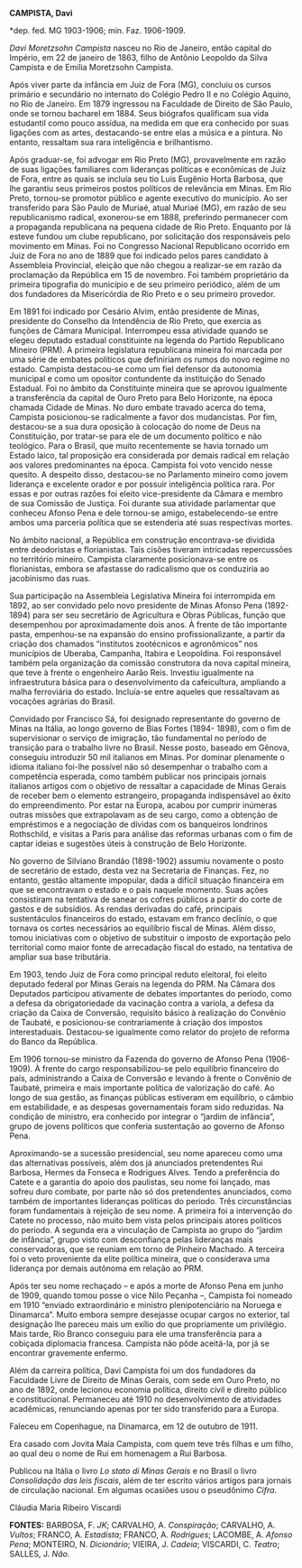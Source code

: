 **CAMPISTA, Davi**

\*dep. fed. MG 1903-1906; min. Faz. 1906-1909.

*Davi Moretzsohn Campista* nasceu no Rio de Janeiro, então capital do
Império, em 22 de janeiro de 1863, filho de Antônio Leopoldo da Silva
Campista e de Emília Moretzsohn Campista.

Após viver parte da infância em Juiz de Fora (MG), concluiu os cursos
primário e secundário no internato do Colégio Pedro II e no Colégio
Aquino, no Rio de Janeiro. Em 1879 ingressou na Faculdade de Direito de
São Paulo, onde se tornou bacharel em 1884. Seus biógrafos qualificam
sua vida estudantil como pouco assídua, na medida em que era conhecido
por suas ligações com as artes, destacando-se entre elas a música e a
pintura. No entanto, ressaltam sua rara inteligência e brilhantismo.

Após graduar-se, foi advogar em Rio Preto (MG), provavelmente em razão
de suas ligações familiares com lideranças políticas e econômicas de
Juiz de Fora, entre as quais se incluía seu tio Luís Eugênio Horta
Barbosa, que lhe garantiu seus primeiros postos políticos de relevância
em Minas. Em Rio Preto, tornou-se promotor público e agente executivo do
município. Ao ser transferido para São Paulo de Muriaé, atual Muriaé
(MG), em razão de seu republicanismo radical, exonerou-se em 1888,
preferindo permanecer com a propaganda republicana na pequena cidade de
Rio Preto. Enquanto por lá esteve fundou um clube republicano, por
solicitação dos responsáveis pelo movimento em Minas. Foi no Congresso
Nacional Republicano ocorrido em Juiz de Fora no ano de 1889 que foi
indicado pelos pares candidato à Assembleia Provincial, eleição que não
chegou a realizar-se em razão da proclamação da República em 15 de
novembro. Foi também proprietário da primeira tipografia do município e
de seu primeiro periódico, além de um dos fundadores da Misericórdia de
Rio Preto e o seu primeiro provedor.

Em 1891 foi indicado por Cesário Alvim, então presidente de Minas,
presidente do Conselho da Intendência de Rio Preto, que exercia as
funções de Câmara Municipal. Interrompeu essa atividade quando se elegeu
deputado estadual constituinte na legenda do Partido Republicano Mineiro
(PRM). A primeira legislatura republicana mineira foi marcada por uma
série de embates políticos que definiriam os rumos do novo regime no
estado. Campista destacou-se como um fiel defensor da autonomia
municipal e como um opositor contundente da instituição do Senado
Estadual. Foi no âmbito da Constituinte mineira que se aprovou
igualmente a transferência da capital de Ouro Preto para Belo Horizonte,
na época chamada Cidade de Minas. No duro embate travado acerca do tema,
Campista posicionou-se radicalmente a favor dos mudancistas. Por fim,
destacou-se a sua dura oposição à colocação do nome de Deus na
Constituição, por tratar-se para ele de um documento político e não
teológico. Para o Brasil, que muito recentemente se havia tornado um
Estado laico, tal proposição era considerada por demais radical em
relação aos valores predominantes na época. Campista foi voto vencido
nesse quesito. A despeito disso, destacou-se no Parlamento mineiro como
jovem liderança e excelente orador e por possuir inteligência política
rara. Por essas e por outras razões foi eleito vice-presidente da Câmara
e membro de sua Comissão de Justiça. Foi durante sua atividade
parlamentar que conheceu Afonso Pena e dele tornou-se amigo,
estabelecendo-se entre ambos uma parceria política que se estenderia até
suas respectivas mortes.

No âmbito nacional, a República em construção encontrava-se dividida
entre deodoristas e florianistas. Tais cisões tiveram intricadas
repercussões no território mineiro. Campista claramente posicionava-se
entre os florianistas, embora se afastasse do radicalismo que os
conduziria ao jacobinismo das ruas.

Sua participação na Assembleia Legislativa Mineira foi interrompida em
1892, ao ser convidado pelo novo presidente de Minas Afonso Pena
(1892-1894) para ser seu secretário de Agricultura e Obras Públicas,
função que desempenhou por aproximadamente dois anos. À frente de tão
importante pasta, empenhou-se na expansão do ensino profissionalizante,
a partir da criação dos chamados “institutos zootécnicos e agronômicos”
nos municípios de Uberaba, Campanha, Itabira e Leopoldina. Foi
responsável também pela organização da comissão construtora da nova
capital mineira, que teve à frente o engenheiro Aarão Reis. Investiu
igualmente na infraestrutura básica para o desenvolvimento da
cafeicultura, ampliando a malha ferroviária do estado. Incluía-se entre
aqueles que ressaltavam as vocações agrárias do Brasil.

Convidado por Francisco Sá, foi designado representante do governo de
Minas na Itália, ao longo governo de Bias Fortes (1894- 1898), com o fim
de supervisionar o serviço de imigração, tão fundamental no período de
transição para o trabalho livre no Brasil. Nesse posto, baseado em
Gênova, conseguiu introduzir 50 mil italianos em Minas. Por dominar
plenamente o idioma italiano foi-lhe possível não só desempenhar o
trabalho com a competência esperada, como também publicar nos principais
jornais italianos artigos com o objetivo de ressaltar a capacidade de
Minas Gerais de receber bem o elemento estrangeiro, propaganda
indispensável ao êxito do empreendimento. Por estar na Europa, acabou
por cumprir inúmeras outras missões que extrapolavam as de seu cargo,
como a obtenção de empréstimos e a negociação de dívidas com os
banqueiros londrinos Rothschild, e visitas a Paris para análise das
reformas urbanas com o fim de captar ideias e sugestões úteis à
construção de Belo Horizonte.

No governo de Silviano Brandão (1898-1902) assumiu novamente o posto de
secretário de estado, desta vez na Secretaria de Finanças. Fez, no
entanto, gestão altamente impopular, dada a difícil situação financeira
em que se encontravam o estado e o país naquele momento. Suas ações
consistiram na tentativa de sanear os cofres públicos a partir do corte
de gastos e de subsídios. As rendas derivadas do café, principais
sustentáculos financeiros do estado, estavam em franco declínio, o que
tornava os cortes necessários ao equilíbrio fiscal de Minas. Além disso,
tomou iniciativas com o objetivo de substituir o imposto de exportação
pelo territorial como maior fonte de arrecadação fiscal do estado, na
tentativa de ampliar sua base tributária.

Em 1903, tendo Juiz de Fora como principal reduto eleitoral, foi eleito
deputado federal por Minas Gerais na legenda do PRM. Na Câmara dos
Deputados participou ativamente de debates importantes do período, como
a defesa da obrigatoriedade da vacinação contra a varíola, a defesa da
criação da Caixa de Conversão, requisito básico à realização do Convênio
de Taubaté, e posicionou-se contrariamente à criação dos impostos
interestaduais. Destacou-se igualmente como relator do projeto de
reforma do Banco da República.

Em 1906 tornou-se ministro da Fazenda do governo de Afonso Pena
(1906-1909). À frente do cargo responsabilizou-se pelo equilíbrio
financeiro do país, administrando a Caixa de Conversão e levando à
frente o Convênio de Taubaté, primeira e mais importante política de
valorização do café. Ao longo de sua gestão, as finanças públicas
estiveram em equilíbrio, o câmbio em estabilidade, e as despesas
governamentais foram sido reduzidas. Na condição de ministro, era
conhecido por integrar o “jardim de infância”, grupo de jovens políticos
que conferia sustentação ao governo de Afonso Pena.

Aproximando-se a sucessão presidencial, seu nome apareceu como uma das
alternativas possíveis, além dos já anunciados pretendentes Rui Barbosa,
Hermes da Fonseca e Rodrigues Alves. Tendo a preferência do Catete e a
garantia do apoio dos paulistas, seu nome foi lançado, mas sofreu duro
combate, por parte não só dos pretendentes anunciados, como também de
importantes lideranças políticas do período. Três circunstâncias foram
fundamentais à rejeição de seu nome. A primeira foi a intervenção do
Catete no processo, não muito bem vista pelos principais atores
políticos do período. A segunda era a vinculação de Campista ao grupo do
“jardim de infância”, grupo visto com desconfiança pelas lideranças mais
conservadoras, que se reuniam em torno de Pinheiro Machado. A terceira
foi o veto proveniente da elite política mineira, que o considerava uma
liderança por demais autônoma em relação ao PRM.

Após ter seu nome rechaçado – e após a morte de Afonso Pena em junho de
1909, quando tomou posse o vice Nilo Peçanha –, Campista foi nomeado em
1910 “enviado extraordinário e ministro plenipotenciário na Noruega e
Dinamarca”. Muito embora sempre desejasse ocupar cargos no exterior, tal
designação lhe pareceu mais um exílio do que propriamente um privilégio.
Mais tarde, Rio Branco conseguiu para ele uma transferência para a
cobiçada diplomacia francesa. Campista não pôde aceitá-la, por já se
encontrar gravemente enfermo.

Além da carreira política, Davi Campista foi um dos fundadores da
Faculdade Livre de Direito de Minas Gerais, com sede em Ouro Preto, no
ano de 1892, onde lecionou economia política, direito civil e direito
público e constitucional. Permaneceu até 1910 no desenvolvimento de
atividades acadêmicas, renunciando apenas por ter sido transferido para
a Europa.

Faleceu em Copenhague, na Dinamarca, em 12 de outubro de 1911.

Era casado com Jovita Maia Campista, com quem teve três filhas e um
filho, ao qual deu o nome de Rui em homenagem a Rui Barbosa.

Publicou na Itália o livro *Lo stato di Minas Gerais* e no Brasil o
livro *Consolidação das leis fiscais*, além de ter escrito vários
artigos para jornais de circulação nacional. Em algumas ocasiões usou o
pseudônimo *Cifra*.

Cláudia Maria Ribeiro Viscardi

**FONTES:** BARBOSA, F. *JK*; CARVALHO, A. *Conspiração*; CARVALHO, A.
*Vultos*; FRANCO, A. *Estadista*; FRANCO, A. *Rodrigues*; LACOMBE, A.
*Afonso Pena*; MONTEIRO, N. *Dicionário*; VIEIRA, J. *Cadeia*; VISCARDI,
C. *Teatro*; SALLES, J. *Não.*
